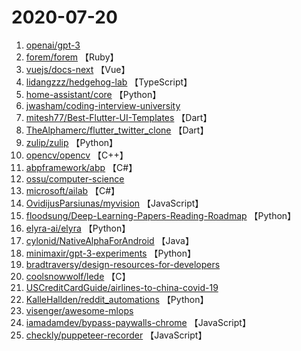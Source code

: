# 2020-07-20

1. [openai/gpt-3](https://github.com/openai/gpt-3) 
2. [forem/forem](https://github.com/forem/forem) 【Ruby】
3. [vuejs/docs-next](https://github.com/vuejs/docs-next) 【Vue】
4. [lidangzzz/hedgehog-lab](https://github.com/lidangzzz/hedgehog-lab) 【TypeScript】
5. [home-assistant/core](https://github.com/home-assistant/core) 【Python】
6. [jwasham/coding-interview-university](https://github.com/jwasham/coding-interview-university) 
7. [mitesh77/Best-Flutter-UI-Templates](https://github.com/mitesh77/Best-Flutter-UI-Templates) 【Dart】
8. [TheAlphamerc/flutter_twitter_clone](https://github.com/TheAlphamerc/flutter_twitter_clone) 【Dart】
9. [zulip/zulip](https://github.com/zulip/zulip) 【Python】
10. [opencv/opencv](https://github.com/opencv/opencv) 【C++】
11. [abpframework/abp](https://github.com/abpframework/abp) 【C#】
12. [ossu/computer-science](https://github.com/ossu/computer-science) 
13. [microsoft/ailab](https://github.com/microsoft/ailab) 【C#】
14. [OvidijusParsiunas/myvision](https://github.com/OvidijusParsiunas/myvision) 【JavaScript】
15. [floodsung/Deep-Learning-Papers-Reading-Roadmap](https://github.com/floodsung/Deep-Learning-Papers-Reading-Roadmap) 【Python】
16. [elyra-ai/elyra](https://github.com/elyra-ai/elyra) 【Python】
17. [cylonid/NativeAlphaForAndroid](https://github.com/cylonid/NativeAlphaForAndroid) 【Java】
18. [minimaxir/gpt-3-experiments](https://github.com/minimaxir/gpt-3-experiments) 【Python】
19. [bradtraversy/design-resources-for-developers](https://github.com/bradtraversy/design-resources-for-developers) 
20. [coolsnowwolf/lede](https://github.com/coolsnowwolf/lede) 【C】
21. [USCreditCardGuide/airlines-to-china-covid-19](https://github.com/USCreditCardGuide/airlines-to-china-covid-19) 
22. [KalleHallden/reddit_automations](https://github.com/KalleHallden/reddit_automations) 【Python】
23. [visenger/awesome-mlops](https://github.com/visenger/awesome-mlops) 
24. [iamadamdev/bypass-paywalls-chrome](https://github.com/iamadamdev/bypass-paywalls-chrome) 【JavaScript】
25. [checkly/puppeteer-recorder](https://github.com/checkly/puppeteer-recorder) 【JavaScript】
